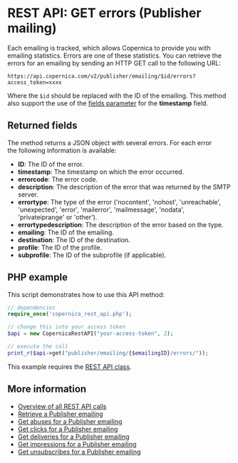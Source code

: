 # REST API: GET errors (Publisher mailing)

Each emailing is tracked, which allows Copernica to provide you with 
emailing statistics. Errors are one of these statistics. You can 
retrieve the errors for an emailing by sending an HTTP GET call to the following URL:

`https://api.copernica.com/v2/publisher/emailing/$id/errors?access_token=xxxx`

Where the `$id` should be replaced with the ID of the emailing. This method 
also support the use of the [fields parameter](./rest-fields-parameter) 
for the **timestamp** field.

## Returned fields

The method returns a JSON object with several errors. For each error  
the following information is available:

* **ID**: The ID of the error.          
* **timestamp**: The timestamp on which the error occurred.
* **errorcode**: The error code.
* **description**: The description of the error that was returned by the SMTP server.
* **errortype**: The type of the error ('nocontent', 'nohost', 'unreachable', 'unexpected', 'error', 'mailerror', 'mailmessage', 'nodata', 'privateiprange' or 'other'). 
* **errortypedescription**: The description of the error based on the type.
* **emailing**: The ID of the emailing.
* **destination**: The ID of the destination.
* **profile**: The ID of the profile.
* **subprofile**: The ID of the subprofile (if applicable).

## PHP example

This script demonstrates how to use this API method:

```php
// dependencies
require_once('copernica_rest_api.php');

// change this into your access token
$api = new CopernicaRestAPI("your-access-token", 2);

// execute the call
print_r($api->get("publisher/emailing/{$emailingID}/errors/"));
```

This example requires the [REST API class](./rest-php).

## More information

* [Overview of all REST API calls](./rest-api)
* [Retrieve a Publisher emailing](./rest-get-publisher-emailing)
* [Get abuses for a Publisher emailing](./rest-get-publisher-emailing-abuses)
* [Get clicks for a Publisher emailing](./rest-get-publisher-emailing-clicks)
* [Get deliveries for a Publisher emailing](./rest-get-publisher-emailing-deliveries)
* [Get impressions for a Publisher emailing](./rest-get-publisher-emailing-impressions)
* [Get unsubscribes for a Publisher emailing](./rest-get-publisher-emailing-unsubscribes)




